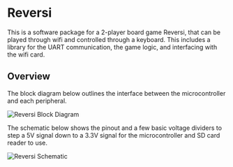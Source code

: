 # Reversi

This is a software package for a 2-player board game Reversi, that can be
played through wifi and controlled through a keyboard. This includes a library
for the UART communication, the game logic, and interfacing with the wifi card.

## Overview

The block diagram below outlines the interface between the microcontroller and
each peripheral. 

![Reversi Block Diagram](http://i.imgur.com/XKzO4lu.png?style=centerme)

The schematic below shows the pinout and a few basic voltage dividers to step
a 5V signal down to a 3.3V signal for the microcontroller and SD card reader to
use.

![Reversi Schematic](http://i.imgur.com/bCZ7OCB.png?style=centerme)
